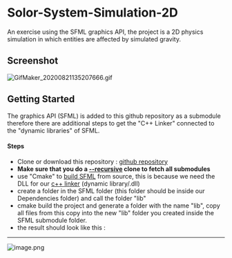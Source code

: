 # Solor-System-Simulation-2D

An exercise using the SFML graphics API, the project is a 2D physics simulation in which entities are affected by simulated gravity.  

## Screenshot
![GifMaker_20200821135207666.gif](https://trello-attachments.s3.amazonaws.com/5f066448ad4865740ae83658/5f3b227970dadc452aaf969c/7c9420361789c2e2e9989075cb434c57/GifMaker_20200821135207666.gif) 

## Getting Started
The graphics API (SFML) is added to this github repository as a submodule therefore there are additional steps to get the "C++ Linker" connected to the "dynamic libraries" of SFML. 
#### Steps
- Clone or download this repository : [github repository](https://github.com/spil3141/Solor-System-Simulation-2D.git)
- **Make sure that you do a [--recursive](https://git-scm.com/book/en/v2/Git-Tools-Submodules) clone to fetch all submodules**
- use "Cmake" to [build SFML](https://www.youtube.com/watch?v=pLy69V2F_8M) from source, this is because we need the DLL for our [c++ linker](https://www.youtube.com/watch?v=H4s55GgAg0I&t=259s) (dynamic library/.dll) 
- create a folder in the SFML folder (this folder should be inside our Dependencies folder) and call the folder "lib"
- cmake build the project and generate a folder with the name "lib", copy all files from this copy into the new "lib" folder you created inside the SFML submodule folder. 
- the result should look like this : 

---

![image.png](https://trello-attachments.s3.amazonaws.com/5dd6b3a80a513e0ac0bd38eb/5f3bba93fe4f8c14ff6b2f6c/92dd2d92e63b7dc3b7ec1e6fde804f7d/image.png) 
